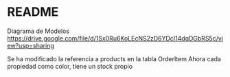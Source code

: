 # README

Diagrama de Modelos
https://drive.google.com/file/d/1Sx0Ru6KoLEcNS2zD6YDcI14dqDGbRS5c/view?usp=sharing

Se ha modificado la referencia a products en la tabla OrderItem
Ahora cada propiedad como color, tiene un stock propio
